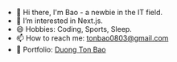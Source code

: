 - 👋 Hi there, I'm Bao - a newbie in the IT field.
- 🌱 I’m interested in Next.js.
- 😄 Hobbies: Coding, Sports, Sleep.
- 📫 How to reach me: [tonbao0803@gmail.com](mailto:tonbao0803@gmail.com)
- :pushpin: Portfolio: <a href="https://duongtonbao.vercel.app/" target="_blank">Duong Ton Bao</a>
